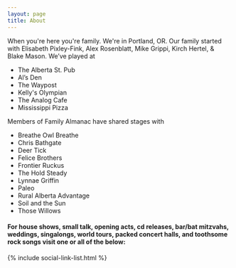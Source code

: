 ```yaml
---
layout: page
title: About
---
```



When you're here you're family.  We're in Portland, OR.  Our family started with Elisabeth Pixley-Fink, Alex Rosenblatt, Mike Grippi, Kirch Hertel, & Blake Mason.
We’ve played at

* The Alberta St. Pub
* Al’s Den
* The Waypost
* Kelly's Olympian
* The Analog Cafe
* Mississippi Pizza

Members of Family Almanac have shared stages with

* Breathe Owl Breathe
* Chris Bathgate
* Deer Tick
* Felice Brothers
* Frontier Ruckus
* The Hold Steady
* Lynnae Griffin
* Paleo
* Rural Alberta Advantage
* Soil and the Sun
* Those Willows


<div class="about-links">
	<h4 class="header">For house shows, small talk, opening acts, cd releases, bar/bat mitzvahs, weddings, singalongs, world tours, packed concert halls, and toothsome rock songs visit one or all of the below:</h4>
	{% include social-link-list.html %}
</div>


